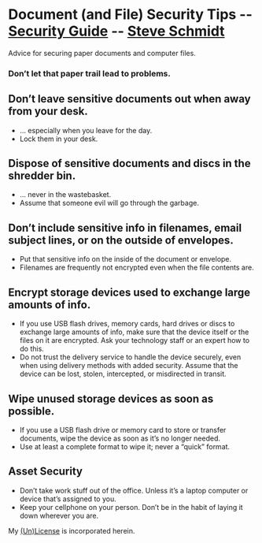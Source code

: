 
# Document (and File) Security Tips -- [Security Guide](..) -- [Steve Schmidt](/)
Advice for securing paper documents and computer files.

### Don’t let that paper trail lead to problems.

## Don’t leave sensitive documents out when away from your desk.
- … especially when you leave for the day.
- Lock them in your desk.

## Dispose of sensitive documents and discs in the shredder bin.
- … never in the wastebasket.
- Assume that someone evil will go through the garbage.

## Don’t include sensitive info in filenames, email subject lines, or on the outside of envelopes.
- Put that sensitive info on the inside of the document or envelope.
- Filenames are frequently not encrypted even when the file contents are.

## Encrypt storage devices used to exchange large amounts of info.
- If you use USB flash drives, memory cards, hard drives or discs to exchange large amounts of info, make sure that the device itself or the files on it are encrypted. Ask your technology staff or an expert how to do this.
- Do not trust the delivery service to handle the device securely, even when using delivery methods with added security. Assume that the device can be lost, stolen, intercepted, or misdirected in transit.

## Wipe unused storage devices as soon as possible.
- If you use a USB flash drive or memory card to store or transfer documents, wipe the device as soon as it’s no longer needed.
- Use at least a complete format to wipe it; never a “quick” format.

## Asset Security
- Don’t take work stuff out of the office. Unless it’s a laptop computer or device that’s assigned to you.
- Keep your cellphone on your person. Don’t be in the habit of laying it down wherever you are.

My [(Un)License](/UNLICENSE) is incorporated herein.
